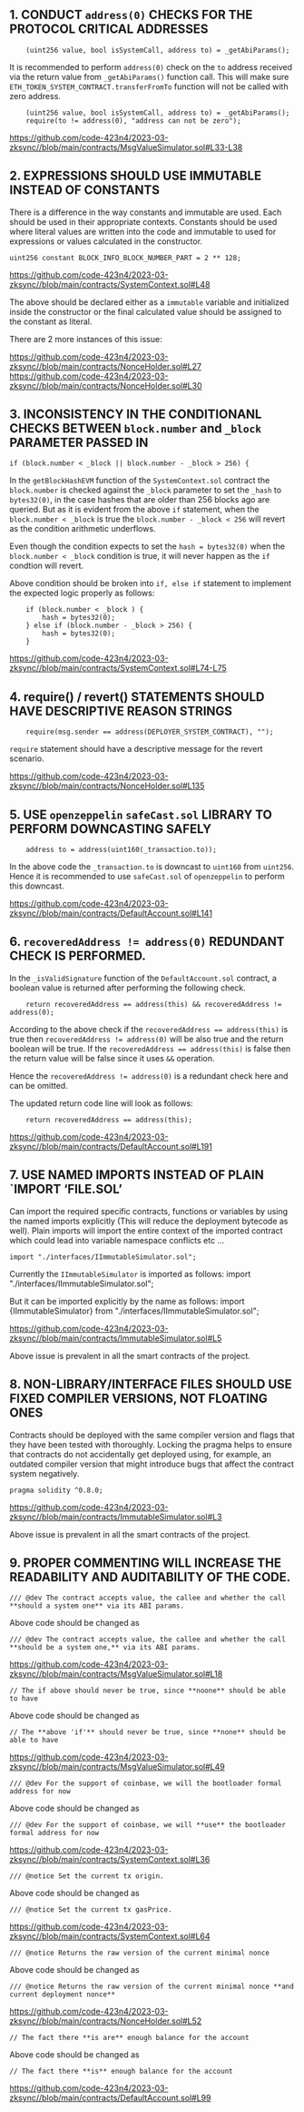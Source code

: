 ## 1. CONDUCT `address(0)` CHECKS FOR THE PROTOCOL CRITICAL ADDRESSES

        (uint256 value, bool isSystemCall, address to) = _getAbiParams();
		
It is recommended to perform `address(0)` check on the `to` address received via the return value from `_getAbiParams()` function call.
This will make sure `ETH_TOKEN_SYSTEM_CONTRACT.transferFromTo` function will not be called with zero address.

        (uint256 value, bool isSystemCall, address to) = _getAbiParams();
		require(to != address(0), "address can not be zero");

https://github.com/code-423n4/2023-03-zksync//blob/main/contracts/MsgValueSimulator.sol#L33-L38

## 2. EXPRESSIONS SHOULD USE IMMUTABLE INSTEAD OF CONSTANTS

There is a difference in the way constants and immutable are used. Each should be used in their appropriate contexts. Constants should be used where literal values are written into the code and immutable to used for expressions or values calculated in the constructor.

    uint256 constant BLOCK_INFO_BLOCK_NUMBER_PART = 2 ** 128;

https://github.com/code-423n4/2023-03-zksync//blob/main/contracts/SystemContext.sol#L48

The above should be declared either as a `immutable` variable and initialized inside the constructor or the final calculated value should be assigned to the constant as literal.

There are 2 more instances of this issue:

https://github.com/code-423n4/2023-03-zksync//blob/main/contracts/NonceHolder.sol#L27
https://github.com/code-423n4/2023-03-zksync//blob/main/contracts/NonceHolder.sol#L30
 
## 3. INCONSISTENCY IN THE CONDITIONANL CHECKS BETWEEN `block.number` and `_block` PARAMETER PASSED IN

    if (block.number < _block || block.number - _block > 256) {
	
In the `getBlockHashEVM` function of the `SystemContext.sol` contract the `block.number` is checked against the `_block` parameter to set the `_hash` to `bytes32(0)`, in the case hashes that are older than 256 blocks ago are queried.
But as it is evident from the above `if` statement, when the `block.number < _block` is true the `block.number - _block < 256` will revert as the condition arithmetic underflows. 

Even though the condition expects to set the `hash = bytes32(0)` when the `block.number < _block` condition is true, it will never happen as the `if` condtion will revert.

Above condition should be broken into `if, else if` statement to implement the expected logic properly as follows:

        if (block.number < _block ) { 
            hash = bytes32(0);
        } else if (block.number - _block > 256) {
            hash = bytes32(0);
        } 
		
https://github.com/code-423n4/2023-03-zksync//blob/main/contracts/SystemContext.sol#L74-L75

## 4. require() / revert() STATEMENTS SHOULD HAVE DESCRIPTIVE REASON STRINGS

        require(msg.sender == address(DEPLOYER_SYSTEM_CONTRACT), ""); 
	
`require` statement should have a descriptive message for the revert scenario.

https://github.com/code-423n4/2023-03-zksync//blob/main/contracts/NonceHolder.sol#L135

## 5. USE `openzeppelin` `safeCast.sol` LIBRARY TO PERFORM DOWNCASTING SAFELY

        address to = address(uint160(_transaction.to));
		
In the above code the `_transaction.to` is downcast to `uint160` from `uint256`. Hence it is recommended to use `safeCast.sol` of `openzeppelin` to perform this downcast.

https://github.com/code-423n4/2023-03-zksync//blob/main/contracts/DefaultAccount.sol#L141

## 6. `recoveredAddress != address(0)` REDUNDANT CHECK IS PERFORMED.

In the `_isValidSignature` function of the `DefaultAccount.sol` contract, a boolean value is returned after performing the following check.

        return recoveredAddress == address(this) && recoveredAddress != address(0);
		
According to the above check if the `recoveredAddress == address(this)` is true then `recoveredAddress != address(0)` will be also true and the return boolean will be true.
If the `recoveredAddress == address(this)` is false then the return value will be false since it uses `&&` operation.

Hence the `recoveredAddress != address(0)` is a redundant check here and can be omitted.

The updated return code line will look as follows:

        return recoveredAddress == address(this);
		
https://github.com/code-423n4/2023-03-zksync//blob/main/contracts/DefaultAccount.sol#L191

## 7. USE NAMED IMPORTS INSTEAD OF PLAIN `IMPORT ‘FILE.SOL’

Can import the required specific contracts, functions or variables by using the named imports explicitly (This will reduce the deployment bytecode as well). Plain imports will import the entire context of the imported contract which could lead into variable namespace conflicts etc ...

	import "./interfaces/IImmutableSimulator.sol";	

Currently the `IImmutableSimulator` is imported as follows:
	import "./interfaces/IImmutableSimulator.sol";	

But it can be imported explicitly by the name as follows:
	import {IImmutableSimulator} from "./interfaces/IImmutableSimulator.sol";
	
https://github.com/code-423n4/2023-03-zksync//blob/main/contracts/ImmutableSimulator.sol#L5

Above issue is prevalent in all the smart contracts of the project.

## 8. NON-LIBRARY/INTERFACE FILES SHOULD USE FIXED COMPILER VERSIONS, NOT FLOATING ONES

Contracts should be deployed with the same compiler version and flags that they have been tested with thoroughly. Locking the pragma helps to ensure that contracts do not accidentally get deployed using, for example, an outdated compiler version that might introduce bugs that affect the contract system negatively.

	pragma solidity ^0.8.0;

https://github.com/code-423n4/2023-03-zksync//blob/main/contracts/ImmutableSimulator.sol#L3

Above issue is prevalent in all the smart contracts of the project.

## 9. PROPER COMMENTING WILL INCREASE THE READABILITY AND AUDITABILITY OF THE CODE.

    /// @dev The contract accepts value, the callee and whether the call **should a system one** via its ABI params. 
Above code should be changed as 

    /// @dev The contract accepts value, the callee and whether the call **should be a system one,** via its ABI params. 
	
https://github.com/code-423n4/2023-03-zksync//blob/main/contracts/MsgValueSimulator.sol#L18

    // The if above should never be true, since **noone** should be able to have	
Above code should be changed as 

    // The **above 'if'** should never be true, since **none** should be able to have	
	
https://github.com/code-423n4/2023-03-zksync//blob/main/contracts/MsgValueSimulator.sol#L49
	
    /// @dev For the support of coinbase, we will the bootloader formal address for now 
Above code should be changed as

    /// @dev For the support of coinbase, we will **use** the bootloader formal address for now 
	
https://github.com/code-423n4/2023-03-zksync//blob/main/contracts/SystemContext.sol#L36

    /// @notice Set the current tx origin. 
Above code should be changed as

    /// @notice Set the current tx gasPrice. 
	
https://github.com/code-423n4/2023-03-zksync//blob/main/contracts/SystemContext.sol#L64

    /// @notice Returns the raw version of the current minimal nonce 
Above code should be changed as

    /// @notice Returns the raw version of the current minimal nonce **and current deployment nonce**

https://github.com/code-423n4/2023-03-zksync//blob/main/contracts/NonceHolder.sol#L52	

    // The fact there **is are** enough balance for the account 
Above code should be changed as

    // The fact there **is** enough balance for the account 
	
https://github.com/code-423n4/2023-03-zksync//blob/main/contracts/DefaultAccount.sol#L99
